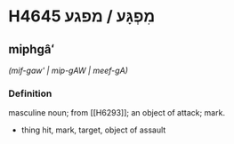# H4645 מִפְגָּע / מפגע

## miphgâʻ

_(mif-gaw' | mip-ɡAW | meef-ɡA)_

### Definition

masculine noun; from [[H6293]]; an object of attack; mark.

- thing hit, mark, target, object of assault
